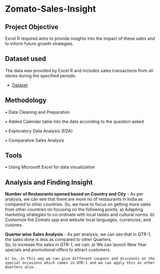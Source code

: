 # Zomato-Sales-Insight
## Project Objective
Excel R required aims to provide insights into the impact of these sales and to inform future growth strategies.
## Dataset used
The data was provided by Excel R and includes sales transactions from all stores during the specified periods.
-	<a href="https://github.com/Pravin12131/Zomato-Sales-Insight/blob/main/DATA.xlsx">Dataset</a>
## Methodology
•	Data Cleaning and Preparation

•	Added Calendar table into the data according to the question asked

•	Exploratory Data Analysis (EDA)

•	Comparative Sales Analysis
## Tools
•	Using Microsoft Excel for data visualization
## Analysis and Finding Insight
**Number of Restaurants opened based on Country and City** -
As per analysis, we can see that there are more no of restaurants in India as compared to other countries. 
So, we have to focus on getting more sales from other countries on focusing on the following points: 
a) Adapting marketing strategies to co-ordinate with local tastes and cultural norms.
b) Customize the Zomato app and website local languages, currencies, and cuisines.

**Quarter wise Sales Analysis** -
 	As per analysis, we can see that in QTR-1, the sales done is less as compared to other Quarters.  
  So, to increase the sales in QTR-1, we can:
   	a) We can launch New Year specials and promotional offers to attract customers. 
    
 	b) So, in this way we can give different coupons and discounts on the special occasions which comes in QTR-1 and we can apply this on other Quarters also. 

  
